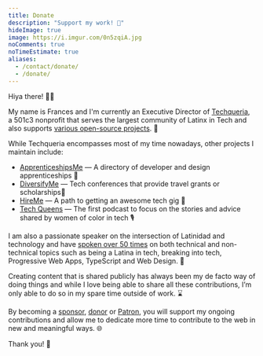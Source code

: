 ```yaml
---
title: Donate
description: "Support my work! 🤗"
hideImage: true
image: https://i.imgur.com/0n5zqiA.jpg
noComments: true
noTimeEstimate: true
aliases:
  - /contact/donate/
  - /donate/
---
```


Hiya there! 👋🏽

My name is Frances and I'm currently an Executive Director of [Techqueria](https://techqueria.org), a 501c3 nonprofit that serves the largest community of Latinx in Tech and also supports [various open-source projects](https://github.com/techqueria). 🌮

While Techqueria encompasses most of my time nowadays, other projects I maintain include:

- [ApprenticeshipsMe](https://github.com/fvcproductions/apprenticeships.me) — A directory of developer and design apprenticeships 🌱
- [DiversifyMe](https://github.com/fvcproductions/diversify-me) — Tech conferences that provide travel grants or scholarships📍
- [HireMe](https://github.com/fvcproductions/hire-me) — A path to getting an awesome tech gig 💼
- [Tech Queens](https://techqueenspod.com) — The first podcast to focus on the stories and advice shared by women of color in tech 🎙

I am also a passionate speaker on the intersection of Latinidad and technology and have [spoken over 50 times](https://fvcproductions.com/speaking) on both technical and non-technical topics such as being a Latina in tech, breaking into tech, Progressive Web Apps, TypeScript and Web Design. 💬

Creating content that is shared publicly has always been my de facto way of doing things and while I love being able to share all these contributions, I’m only able to do so in my spare time outside of work. ⌛

By becoming a [sponsor](https://github.com/sponsors/fvcproductions), [donor](https://www.buymeacoffee.com/fvcproductions) or [Patron](https://patreon.com/fvcproductions), you will support my ongoing contributions and allow me to dedicate more time to contribute to the web in new and meaningful ways. 🌐

Thank you! 💛